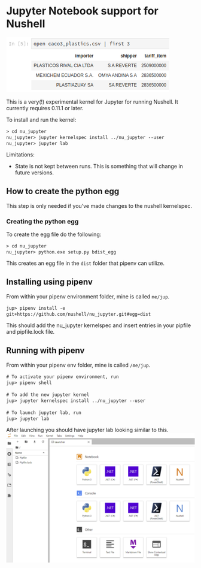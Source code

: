 # Jupyter Notebook support for Nushell

![Example of Jupyter running Nushell](jupyter_example.png)

This is a very(!) experimental kernel for Jupyter for running Nushell. It currently requires 0.11.1 or later.

To install and run the kernel:

```
> cd nu_jupyter
nu_jupyter> jupyter kernelspec install ../nu_jupyter --user
nu_jupyter> jupyter lab
```

Limitations:

* State is not kept between runs. This is something that will change in future versions.

## How to create the python egg
This step is only needed if you've made changes to the nushell kernelspec.

### Creating the python egg
To create the egg file do the following:
```
> cd nu_jupyter
nu_jupyter> python.exe setup.py bdist_egg
```
This creates an egg file in the `dist` folder that pipenv can utilize.

## Installing using pipenv
From within your pipenv environment folder, mine is called `me/jup`.
```
jup> pipenv install -e git+https://github.com/nushell/nu_jupyter.git#egg=dist
```
This should add the nu_jupyter kernelspec and insert entries in your pipfile and pipfile.lock file.
## Running with pipenv
From within your pipenv env folder, mine is called `/me/jup`.
```
# To activate your pipenv environment, run
jup> pipenv shell

# To add the new jupyter kernel
jup> jupyter kernelspec install ../nu_jupyter --user

# To launch jupyter lab, run
jup> jupyter lab
```
After launching you should have jupyter lab looking similar to this.
![Jupyter Lab](jupyter_lab.png)
